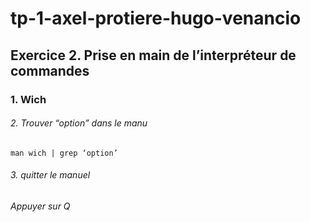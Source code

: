 # tp-1-axel-protiere-hugo-venancio

## Exercice 2. Prise en main de l’interpréteur de commandes

### 1. Wich 

######  2. Trouver “option” dans le manu
```
man wich | grep ‘option’
```

###### 3. quitter le manuel
_Appuyer sur Q_
